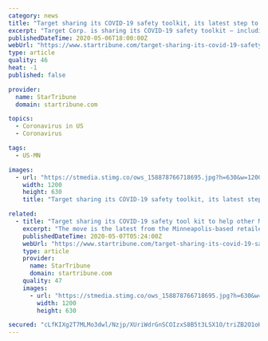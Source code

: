 ```yaml
---
category: news
title: "Target sharing its COVID-19 safety toolkit, its latest step to help Minnesota businesses"
excerpt: "Target Corp. is sharing its COVID-19 safety toolkit — including employee health screening checklists and social-distancing signs that can be printed out — to provide a potential roadmap for other retailers and businesses as they look to reopen in the coming weeks."
publishedDateTime: 2020-05-06T18:00:00Z
webUrl: "https://www.startribune.com/target-sharing-its-covid-19-safety-toolkit-its-latest-step-to-help-minnesota-businesses/570243762/"
type: article
quality: 46
heat: -1
published: false

provider:
  name: StarTribune
  domain: startribune.com

topics:
  - Coronavirus in US
  - Coronavirus

tags:
  - US-MN

images:
  - url: "https://stmedia.stimg.co/ows_158878766718695.jpg?h=630&w=1200&fit=crop&bg=999&crop=faces"
    width: 1200
    height: 630
    title: "Target sharing its COVID-19 safety toolkit, its latest step to help Minnesota businesses"

related:
  - title: "Target sharing its COVID-19 safety tool kit to help other Minnesota businesses open up"
    excerpt: "The move is the latest from the Minneapolis-based retailer, which also has more than 10,000 preorders for infrared thermometers Target is offering at cost."
    publishedDateTime: 2020-05-07T05:24:00Z
    webUrl: "https://www.startribune.com/target-sharing-its-covid-19-safety-toolkit-its-latest-step-to-help-minnesota-businesses/570243762/"
    type: article
    provider:
      name: StarTribune
      domain: startribune.com
    quality: 47
    images:
      - url: "https://stmedia.stimg.co/ows_158878766718695.jpg?h=630&w=1200&fit=crop&bg=999&crop=faces"
        width: 1200
        height: 630

secured: "cLfKIXg2T7MLMo3dwl/Nzjp/XUriWdrGnSCOIzxS8B5t3LSX1O/triZB2O1oH36yS8ElNOPf6tku9Al8Gma5L6E8/qM2hwgCkIQ9k2GxhQNF8f12fKwdLeZKuyKhezWtcRll7+GUD/TUof0Q0nmPrxcLlnVSU1MDZwx85A7WDr5ngGeQ903SS41jKUwv0+YZm3r3jnNkEthca+KWIEN6kI5/AmlUy8ujtHgbtX/mHcPTx4PwgXXN67BHbF6+I22xQKJSl2YaqN8xe6FDydEYVRRP6/ih0mvBEaFJFbDI22WYFtiOcGCu2Elg/Q+9v5egG2uYs0H2WG49IvT3cuO6lJa1lo2khR5J61RWWyScDZ5bTeViSj4cTldtjDIFEYx8Ra2Kkcx2dTzbStN4nR68SmqxQGkXlWZ3WCsmnGLAjBaDeaOgYBmXsQK51LJgax+I/e5IfkehR6Nz2mSjvfPIPsy0ZJ3jP60lidCGq/qAuvI=;VHeNDrI0wMJ1a+ZOJdYpTw=="
---
```


